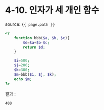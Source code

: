 # 4-10. 인자가 세 개인 함수

source: `{{ page.path }}`

```php
<?
	function bbb($a, $b, $c){
		$d=$a+$b-$c;
		return $d;
	}

	$i=500;
	$j=200;
	$k=300;
	$m=bbb($i, $j, $k);
	echo $m;
?>
```


결과 :
```
400
```
